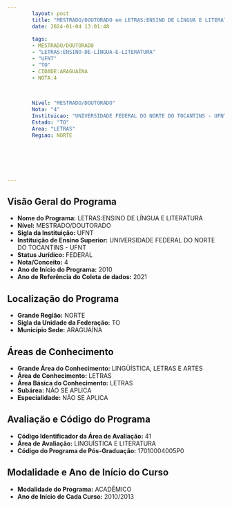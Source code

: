 ```yaml
---
        layout: post
        title: "MESTRADO/DOUTORADO em LETRAS:ENSINO DE LÍNGUA E LITERATURA na UFNT  "
        date: 2024-01-04 13:01:48
     
        tags:
        - MESTRADO/DOUTORADO
        - "LETRAS:ENSINO-DE-LÍNGUA-E-LITERATURA"
        - "UFNT"
        - "TO"
        - CIDADE:ARAGUAÍNA
        - NOTA:4
        
       

        Nivel: "MESTRADO/DOUTORADO"
        Nota: "4"
        Instituicao: "UNIVERSIDADE FEDERAL DO NORTE DO TOCANTINS - UFNT"
        Estado: "TO"
        Area: "LETRAS"
        Regiao: NORTE
        
        
        
        
        
        
---
```

## Visão Geral do Programa
- **Nome do Programa:** LETRAS:ENSINO DE LÍNGUA E LITERATURA
- **Nível:** MESTRADO/DOUTORADO
- **Sigla da Instituição:** UFNT
- **Instituição de Ensino Superior:** UNIVERSIDADE FEDERAL DO NORTE DO TOCANTINS - UFNT
- **Status Jurídico:** FEDERAL
- **Nota/Conceito:** 4
- **Ano de Início do Programa:** 2010
- **Ano de Referência do Coleta de dados:** 2021

## Localização do Programa
- **Grande Região:** NORTE
- **Sigla da Unidade da Federação:** TO
- **Município Sede:** ARAGUAÍNA

## Áreas de Conhecimento
- **Grande Área do Conhecimento:** LINGÜÍSTICA, LETRAS E ARTES
- **Área de Conhecimento:** LETRAS
- **Área Básica do Conhecimento:** LETRAS
- **Subárea:** NÃO SE APLICA
- **Especialidade:** NÃO SE APLICA

## Avaliação e Código do Programa
- **Código Identificador da Área de Avaliação:** 41
- **Área de Avaliação:** LINGUÍSTICA E LITERATURA
- **Código do Programa de Pós-Graduação:** 17010004005P0


## Modalidade e Ano de Início do Curso
- **Modalidade do Programa:** ACADÊMICO
- **Ano de Início de Cada Curso:** 2010/2013
